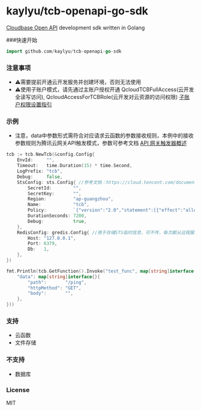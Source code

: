 # kaylyu/tcb-openapi-go-sdk

[Cloudbase Open API](https://docs.cloudbase.net/api-reference/openapi/introduction.html#liao-jie-qing-qiu-jie-gou) development sdk written in Golang

###快速开始
```go
import github.com/kaylyu/tcb-openapi-go-sdk
```

### 注意事项
- ⚠需要提前开通云开发服务并创建环境，否则无法使用
- ⚠使用子账户模式，请先通过主账户授权开通 QcloudTCBFullAccess(云开发全读写访问), QcloudAccessForTCBRole(云开发对云资源的访问权限) [子账户权限设置指引](https://cloud.tencent.com/document/product/598/36256)

### 示例
- 注意，data中参数形式需符合对应请求云函数的参数接收规则，本例中的接收参数规则为腾讯云网关API触发模式，参数可参考文档 [API 网关触发器概述](https://cloud.tencent.com/document/product/583/12513)

```go
tcb := tcb.NewTcb(&config.Config{
    EnvId:     "",
    Timeout:   time.Duration(15) * time.Second,
    LogPrefix: "tcb",
    Debug:     false,
    StsConfig: sts.Config{ //参考文档：https://cloud.tencent.com/document/product/598/33416
        SecretId:        "",
        SecretKey:       "",
        Region:          "ap-guangzhou",
        Name:            "tcb",
        Policy:          `{"version":"2.0","statement":[{"effect":"allow","action":["tcb:*","scf:invocations"],"resource":["*"]}]}`,//参考文档：https://cloud.tencent.com/document/product/598/10603
        DurationSeconds: 7200,
        Debug:           true,
    },
    RedisConfig: gredis.Config{ //用于存储STS临时信息，可不传，每次都从远程服务器获取
        Host: "127.0.0.1",
        Port: 6379,
        Db:   1,
    },
})

fmt.Println(tcb.GetFunction().Invoke("test_func", map[string]interface{}{
    "data": map[string]interface{}{
        "path":       "/ping",
        "httpMethod": "GET",
        "body":       "",
    },
}))

```

### 支持
- 云函数
- 文件存储

### 不支持
- 数据库

### License
MIT